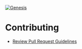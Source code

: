 [![Genesis](https://www.genesisahc.com/app/uploads/2018/11/genesis-logo.svg)](https://www.genesisahc.com)

# Contributing

- [Review Pull Request Guidelines](https://genesisvmi.atlassian.net/wiki/spaces/GENDEV/pages/55710132/Pull+Requests)